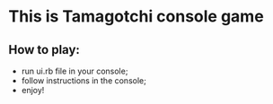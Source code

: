 # **This is Tamagotchi console game**

## How to play:
* run ui.rb file in your console;
* follow instructions in the console;
* enjoy!
